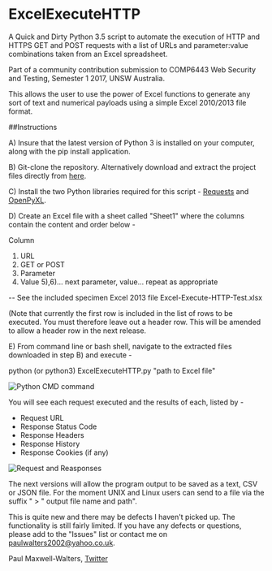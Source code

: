 # ExcelExecuteHTTP

A Quick and Dirty Python 3.5 script to automate the execution of HTTP and HTTPS GET and POST requests with a list of URLs and parameter:value combinations taken from an Excel spreadsheet.

Part of a community contribution submission to COMP6443 Web Security and Testing, Semester 1 2017, UNSW Australia.

This allows the user to use the power of Excel functions to generate any sort of text and numerical payloads using a simple Excel 2010/2013 file format.

##Instructions

 A) Insure that the latest version of Python 3 is installed on your computer, along with the pip install application.

 B) Git-clone the repository. Alternatively download and extract the project files directly from [here](https://github.com/PaulWaltersDev/ExcelExecuteHTTP/archive/master.zip).

 C) Install the two Python libraries required for this script - [Requests](http://docs.python-requests.org/en/master/) and [OpenPyXL](https://openpyxl.readthedocs.io/en/default/). 
 
 D) Create an Excel file with a sheet called "Sheet1" where the columns contain the content and order below -
 
 Column
 1) URL
 2) GET or POST
 3) Parameter
 4) Value
 5),6)... next parameter, value... repeat as appropriate
 
 -- See the included specimen Excel 2013 file Excel-Execute-HTTP-Test.xlsx 

(Note that currently the first row is included in the list of rows to be executed. You must therefore leave out a header row.
This will be amended to allow a header row in the next release.

E) From command line or bash shell, navigate to the extracted files downloaded in step B) and execute -

python (or python3) ExcelExecuteHTTP.py "path to Excel file"

![Python CMD command](https://cloud.githubusercontent.com/assets/10481652/26726310/ce5be39a-47e5-11e7-8243-8d5797239ad7.JPG)

You will see each request executed and the results of each, listed by -

* Request URL
* Response Status Code
* Response Headers
* Response History
* Response Cookies (if any)

![Request and Reasponses](https://cloud.githubusercontent.com/assets/10481652/26726312/ce686bec-47e5-11e7-98fb-41631d7a6d5d.JPG)

The next versions will allow the program output to be saved as a text, CSV or JSON file. For the moment UNIX and Linux users can send to a file
via the suffix " > " output file name and path".

This is quite new and there may be defects I haven't picked up. The functionality is still fairly limited. If you have any defects or questions,
please add to the "Issues" list or contact me on paulwalters2002@yahoo.co.uk.

Paul Maxwell-Walters, [Twitter](https://twitter.com/TestingRants)




